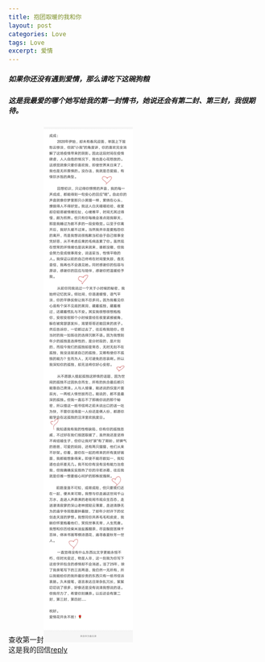 ```yaml
---
title: 抱团取暖的我和你
layout: post
categories: Love
tags: Love
excerpt: 爱情
---
```

##### 如果你还没有遇到爱情，那么请吃下这碗狗粮   
##### 这是我最爱的哪个她写给我的第一封情书，她说还会有第二封、第三封，我很期待。   
查收第一封![情书](/assets/第一封情书.jpg)   
这是我的回信[reply](/assets/回信.txt)
   
     
       
    
 
